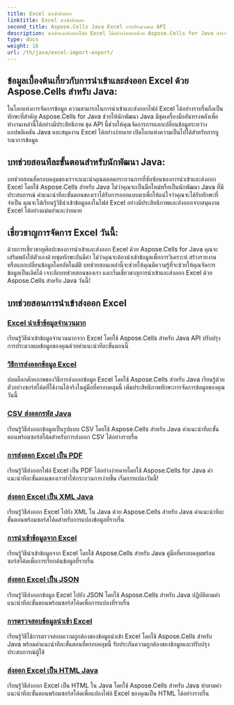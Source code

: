 ```yaml
---
title: Excel นำเข้าส่งออก
linktitle: Excel นำเข้าส่งออก
second_title: Aspose.Cells Java Excel การประมวลผล API
description: นำเข้าและส่งออกไฟล์ Excel ได้อย่างง่ายดายด้วย Aspose.Cells for Java สำรวจบทช่วยสอนทีละขั้นตอนเพื่อการแลกเปลี่ยนข้อมูลที่ราบรื่น การจัดการ Master Excel วันนี้!
type: docs
weight: 16
url: /th/java/excel-import-export/
---
```


## ข้อมูลเบื้องต้นเกี่ยวกับการนำเข้าและส่งออก Excel ด้วย Aspose.Cells สำหรับ Java:

ในโลกแห่งการจัดการข้อมูล ความสามารถในการนำเข้าและส่งออกไฟล์ Excel ได้อย่างราบรื่นถือเป็นทักษะที่สำคัญ Aspose.Cells for Java ช่วยให้นักพัฒนา Java มีชุดเครื่องมืออันทรงพลังเพื่อทำงานเหล่านี้ได้อย่างมีประสิทธิภาพ ชุด API นี้ช่วยให้คุณจัดการการแลกเปลี่ยนข้อมูลระหว่างแอปพลิเคชัน Java และสมุดงาน Excel ได้อย่างง่ายดาย เปิดโลกแห่งความเป็นไปได้สำหรับการบูรณาการข้อมูล

## บทช่วยสอนทีละขั้นตอนสำหรับนักพัฒนา Java:

บทช่วยสอนที่ครอบคลุมของเราจะแนะนำคุณตลอดกระบวนการที่ซับซ้อนของการนำเข้าและส่งออก Excel โดยใช้ Aspose.Cells สำหรับ Java ไม่ว่าคุณจะเป็นมือใหม่หรือเป็นนักพัฒนา Java ที่มีประสบการณ์ คำแนะนำทีละขั้นตอนของเราได้รับการออกแบบมาเพื่อให้แน่ใจว่าคุณจะได้รับทักษะที่จำเป็น คุณจะได้เรียนรู้วิธีนำเข้าข้อมูลลงในไฟล์ Excel อย่างมีประสิทธิภาพและส่งออกจากสมุดงาน Excel ได้อย่างแม่นยำและง่ายดาย

## เชี่ยวชาญการจัดการ Excel วันนี้:

ด้วยการเชี่ยวชาญศิลปะของการนำเข้าและส่งออก Excel ด้วย Aspose.Cells for Java คุณจะเสริมพลังให้ตัวเองด้วยชุดทักษะอันมีค่า ไม่ว่าคุณจะต้องนำเข้าข้อมูลเพื่อการวิเคราะห์ สร้างรายงาน หรือแลกเปลี่ยนข้อมูลโดยอัตโนมัติ บทช่วยสอนเหล่านี้จะช่วยให้คุณมีความรู้ที่จะช่วยให้คุณจัดการข้อมูลเป็นเลิศได้ เจาะลึกบทช่วยสอนของเรา และเริ่มเชี่ยวชาญการนำเข้าและส่งออก Excel ด้วย Aspose.Cells สำหรับ Java วันนี้!

## บทช่วยสอนการนำเข้าส่งออก Excel
### [Excel นำเข้าข้อมูลจำนวนมาก](./bulk-data-import-excel/)
เรียนรู้วิธีนำเข้าข้อมูลจำนวนมากจาก Excel โดยใช้ Aspose.Cells สำหรับ Java API ปรับปรุงการประมวลผลข้อมูลของคุณด้วยคำแนะนำทีละขั้นตอนนี้
### [วิธีการส่งออกข้อมูล Excel](./excel-data-export-methods/)
ปลดล็อกศักยภาพของวิธีการส่งออกข้อมูล Excel โดยใช้ Aspose.Cells สำหรับ Java เรียนรู้ด้วยตัวอย่างซอร์สโค้ดที่ใช้งานได้จริงในคู่มือที่ครอบคลุมนี้ เพิ่มประสิทธิภาพทักษะการจัดการข้อมูลของคุณวันนี้
### [CSV ส่งออกรหัส Java](./csv-export-java-code/)
เรียนรู้วิธีส่งออกข้อมูลเป็นรูปแบบ CSV โดยใช้ Aspose.Cells สำหรับ Java คำแนะนำทีละขั้นตอนพร้อมซอร์สโค้ดสำหรับการส่งออก CSV ได้อย่างราบรื่น
### [การส่งออก Excel เป็น PDF](./exporting-excel-to-pdf/)
เรียนรู้วิธีส่งออกไฟล์ Excel เป็น PDF ได้อย่างง่ายดายโดยใช้ Aspose.Cells for Java คำแนะนำทีละขั้นตอนของเราทำให้กระบวนการง่ายขึ้น เริ่มการแปลงวันนี้!
### [ส่งออก Excel เป็น XML Java](./export-excel-to-xml-java/)
เรียนรู้วิธีส่งออก Excel ไปยัง XML ใน Java ด้วย Aspose.Cells สำหรับ Java คำแนะนำทีละขั้นตอนพร้อมซอร์สโค้ดสำหรับการแปลงข้อมูลที่ราบรื่น
### [การนำเข้าข้อมูลจาก Excel](./data-import-from-excel/)
เรียนรู้วิธีนำเข้าข้อมูลจาก Excel โดยใช้ Aspose.Cells สำหรับ Java คู่มือที่ครอบคลุมพร้อมซอร์สโค้ดเพื่อการเรียกค้นข้อมูลที่ราบรื่น
### [ส่งออก Excel เป็น JSON](./export-excel-to-json/)
เรียนรู้วิธีส่งออกข้อมูล Excel ไปยัง JSON โดยใช้ Aspose.Cells สำหรับ Java ปฏิบัติตามคำแนะนำทีละขั้นตอนพร้อมซอร์สโค้ดเพื่อการแปลงที่ราบรื่น
### [การตรวจสอบข้อมูลนำเข้า Excel](./excel-import-data-validation/)
เรียนรู้วิธีใช้การตรวจสอบความถูกต้องของข้อมูลนำเข้า Excel โดยใช้ Aspose.Cells สำหรับ Java พร้อมคำแนะนำทีละขั้นตอนที่ครอบคลุมนี้ รับประกันความถูกต้องของข้อมูลและปรับปรุงประสบการณ์ผู้ใช้ 
### [ส่งออก Excel เป็น HTML Java](./export-excel-to-html-java/)
เรียนรู้วิธีส่งออก Excel เป็น HTML ใน Java โดยใช้ Aspose.Cells สำหรับ Java ทำตามคำแนะนำทีละขั้นตอนพร้อมซอร์สโค้ดเพื่อแปลงไฟล์ Excel ของคุณเป็น HTML ได้อย่างราบรื่น